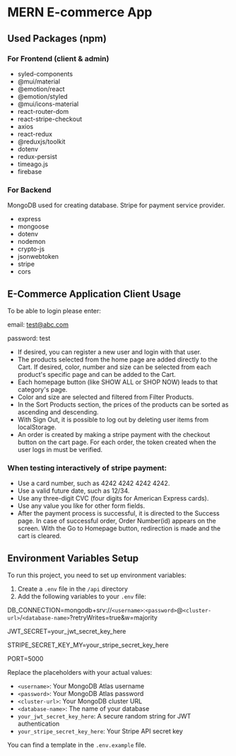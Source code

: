 # MERN E-commerce App

## Used Packages (npm)

### For Frontend (client & admin)

- syled-components
- @mui/material
- @emotion/react
- @emotion/styled
- @mui/icons-material
- react-router-dom
- react-stripe-checkout
- axios
- react-redux
- @reduxjs/toolkit
- dotenv
- redux-persist
- timeago.js
- firebase

### For Backend

MongoDB used for creating database.
Stripe for payment service provider.

- express
- mongoose
- dotenv
- nodemon
- crypto-js
- jsonwebtoken
- stripe
- cors

## E-Commerce Application Client Usage

To be able to login please enter:

email: test@abc.com

password: test

- If desired, you can register a new user and login with that user.
- The products selected from the home page are added directly to the Cart. If desired, color, number and size can be selected from each product's specific page and can be added to the Cart.
- Each homepage button (like SHOW ALL or SHOP NOW) leads to that category's page.
- Color and size are selected and filtered from Filter Products.
- In the Sort Products section, the prices of the products can be sorted as ascending and descending.
- With Sign Out, it is possible to log out by deleting user items from localStorage.
- An order is created by making a stripe payment with the checkout button on the cart page. For each order, the token created when the user logs in must be verified.

### When testing interactively of stripe payment:
- Use a card number, such as 4242 4242 4242 4242.
- Use a valid future date, such as 12/34.
- Use any three-digit CVC (four digits for American Express cards).
- Use any value you like for other form fields.
- After the payment process is successful, it is directed to the Success page. In case of successful order, Order Number(id) appears on the screen. With the Go to Homepage button, redirection is made and the cart is cleared.

## Environment Variables Setup

To run this project, you need to set up environment variables:

1. Create a `.env` file in the `/api` directory
2. Add the following variables to your `.env` file:

DB_CONNECTION=mongodb+srv://`<username>`:`<password>`@`<cluster-url>`/`<database-name>`?retryWrites=true&w=majority

JWT_SECRET=your_jwt_secret_key_here

STRIPE_SECRET_KEY_MY=your_stripe_secret_key_here

PORT=5000

Replace the placeholders with your actual values:
- `<username>`: Your MongoDB Atlas username
- `<password>`: Your MongoDB Atlas password
- `<cluster-url>`: Your MongoDB cluster URL
- `<database-name>`: The name of your database
- `your_jwt_secret_key_here`: A secure random string for JWT authentication
- `your_stripe_secret_key_here`: Your Stripe API secret key

You can find a template in the `.env.example` file.

